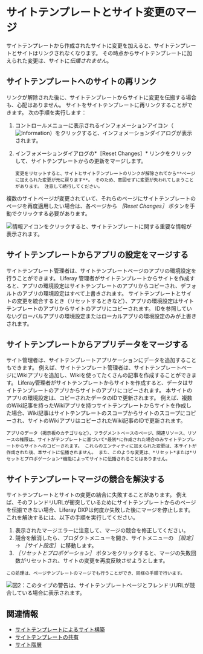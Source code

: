 # サイトテンプレートとサイト変更のマージ

サイトテンプレートから作成されたサイトに変更を加えると、サイトテンプレートとサイトはリンクされなくなります。 その時点からサイトテンプレートに加えられた変更は、サイトに*伝播されません*。

## サイトテンプレートへのサイトの再リンク

リンクが解除された後に、サイトテンプレートからサイトに変更を伝搬する場合も、心配はありません。 サイトをサイトテンプレートに再リンクすることができます。 次の手順を実行します：

1. コントロールメニューに表示されるインフォメーションアイコン（![Information](../../images/icon-control-menu-information.png)）をクリックすると、インフォメーションダイアログが表示されます。
1. インフォメーションダイアログの*［Reset Changes］* リンクをクリックして、サイトテンプレートからの更新をマージします。

    ```{warning}
    変更をリセットすると、サイトとサイトテンプレートのリンクが解除されてから**ページに加えられた変更が元に戻ります**。 そのため、意図せずに変更が失われてしまうことがあります。 注意して続行してください。
    ```

複数のサイトページが変更されていて、それらのページにサイトテンプレートのページを再度適用したい場合は、各ページから *［Reset Changes］* ボタンを手動でクリックする必要があります。

![情報アイコンをクリックすると、サイトテンプレートに関する重要な情報が表示されます。](./merging-site-template-changes/images/01.png)

## サイトテンプレートからアプリの設定をマージする

サイトテンプレート管理者は、サイトテンプレートページのアプリの環境設定を行うことができます。 Liferay 管理者がサイトテンプレートからサイトを作成すると、アプリの環境設定はサイトテンプレートのアプリからコピーされ、デフォルトのアプリの環境設定はすべて上書きされます。 サイトテンプレートとサイトの変更を統合するとき（リセットするときなど）、アプリの環境設定はサイトテンプレートのアプリからサイトのアプリにコピーされます。 IDを参照していないグローバルアプリの環境設定またはローカルアプリの環境設定のみが上書きされます。

## サイトテンプレートからアプリデータをマージする

サイト管理者は、サイトテンプレートアプリケーションにデータを追加することもできます。 例えば、サイトテンプレート管理者は、サイトテンプレートページにWikiアプリを追加し、Wikiを使ってたくさんの記事を作成することができます。 Liferay管理者がサイトテンプレートからサイトを作成すると、データはサイトテンプレートのアプリからサイトのアプリにコピーされます。 本サイトのアプリの環境設定は、コピーされたデータのIDで更新されます。 例えば、複数のWiki記事を持ったWikiアプリを持つサイトテンプレートからサイトを作成した場合、Wiki記事はサイトテンプレートのスコープからサイトのスコープにコピーされ、サイトのWikiアプリはコピーされたWiki記事のIDで更新されます。

```{important}
アプリのデータ（掲示板のカテゴリなど）、フラグメントベースのページ、関連リソース、リソースの権限は、サイトがテンプレートに基づいて*最初*に作成された場合のみサイトテンプレートからサイトへのコピーされます。 これらのエンティティに加えられた変更は、本サイトが作成された後、本サイトに伝播されません。 また、このような変更は、*リセット*または*リセットとプロポゲーション*機能によってサイトに伝播されることはありません。
```

## サイトテンプレートマージの競合を解決する

サイトテンプレートとサイトの変更の結合に失敗することがあります。 例えば、そのフレンドリURLが衝突しているためにサイトテンプレートからのページを伝搬できない場合、Liferay DXPは何度か失敗した後にマージを停止します。 これを解決するには、以下の手順を実行してください。

1. 表示されたマージエラーに注意して、マージの競合を修正してください。
2. 競合を解消したら、プロダクトメニューを開き、サイトメニューの *［設定］* &rarr; *［サイト設定］* に移動します。
3. *［リセットとプロポゲーション］* ボタンをクリックすると、マージの失敗回数がリセットされ、サイトの変更を再度反映させようとします。

```{note}
この処理は、ページテンプレートのマージでも行うことができ、同様の手順で行います。
```

![図2：このタイプの警告は、サイトテンプレートページとフレンドリURLが競合している場合に表示されます。](./merging-site-template-changes/images/02.png)

## 関連情報

* [サイトテンプレートによるサイト構築](./building-sites-with-site-templates.md)
* [サイトテンプレートの共有](./sharing-site-templates.md)
* [サイト階層](./site-hierarchies.md)